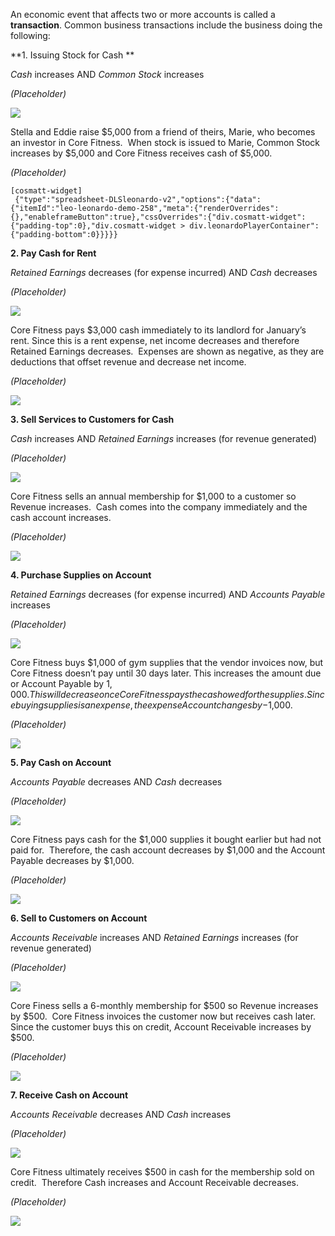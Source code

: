An economic event that affects two or more accounts is called a **transaction**. Common business transactions include the business doing the following:

**1. Issuing Stock for Cash **

*Cash* increases AND *Common Stock* increases

*(Placeholder)*

![](./Chapter_1_Introduction_to_business_and_accounting_concepts/media/04_CommonAccountingTransactions/image1.png)

Stella and Eddie raise $5,000 from a friend of theirs, Marie, who becomes an investor in Core Fitness.  When stock is issued to Marie, Common Stock increases by $5,000 and Core Fitness receives cash of $5,000.

*(Placeholder)*

```
[cosmatt-widget]
 {"type":"spreadsheet-DLSleonardo-v2","options":{"data":{"itemId":"leo-leonardo-demo-258","meta":{"renderOverrides":{},"enableframeButton":true},"cssOverrides":{"div.cosmatt-widget":{"padding-top":0},"div.cosmatt-widget > div.leonardoPlayerContainer":{"padding-bottom":0}}}}} 
```

**2. Pay Cash for Rent**

*Retained Earnings* decreases (for expense incurred) AND *Cash* decreases

*(Placeholder)*

![](./Chapter_1_Introduction_to_business_and_accounting_concepts/media/04_CommonAccountingTransactions/image3.png)

Core Fitness pays $3,000 cash immediately to its landlord for January’s rent. Since this is a rent expense, net income decreases and therefore Retained Earnings decreases.  Expenses are shown as negative, as they are deductions that offset revenue and decrease net income.

*(Placeholder)*

![](./Chapter_1_Introduction_to_business_and_accounting_concepts/media/04_CommonAccountingTransactions/image4.png)

**3. Sell Services to Customers for Cash**

*Cash* increases AND *Retained Earnings* increases (for revenue generated)

*(Placeholder)*

![](./Chapter_1_Introduction_to_business_and_accounting_concepts/media/04_CommonAccountingTransactions/image5.png)

Core Fitness sells an annual membership for $1,000 to a customer so Revenue increases.  Cash comes into the company immediately and the cash account increases.

*(Placeholder)*

![](./Chapter_1_Introduction_to_business_and_accounting_concepts/media/04_CommonAccountingTransactions/image6.png)

**4. Purchase Supplies on Account**

*Retained Earnings* decreases (for expense incurred) AND *Accounts Payable* increases

*(Placeholder)*

![](./Chapter_1_Introduction_to_business_and_accounting_concepts/media/04_CommonAccountingTransactions/image7.png)

Core Fitness buys $1,000 of gym supplies that the vendor invoices now, but Core Fitness doesn’t pay until 30 days later. This increases the amount due or Account Payable by $1,000. This will decrease once Core Fitness pays the cash owed for the supplies. Since buying supplies is an expense, the expense Account changes by -$1,000.

*(Placeholder)*

![](./Chapter_1_Introduction_to_business_and_accounting_concepts/media/04_CommonAccountingTransactions/image8.png)

**5. Pay Cash on Account**

*Accounts Payable* decreases AND *Cash* decreases

*(Placeholder)*

![](./Chapter_1_Introduction_to_business_and_accounting_concepts/media/04_CommonAccountingTransactions/image9.png)

Core Fitness pays cash for the $1,000 supplies it bought earlier but had not paid for.  Therefore, the cash account decreases by $1,000 and the Account Payable decreases by $1,000.  

*(Placeholder)*

![](./Chapter_1_Introduction_to_business_and_accounting_concepts/media/04_CommonAccountingTransactions/image10.png)

**6. Sell to Customers on Account**

*Accounts Receivable* increases AND *Retained Earnings* increases (for revenue generated)

*(Placeholder)*

![](./Chapter_1_Introduction_to_business_and_accounting_concepts/media/04_CommonAccountingTransactions/image11.png)

Core Finess sells a 6-monthly membership for $500 so Revenue increases by $500.  Core Fitness invoices the customer now but receives cash later. Since the customer buys this on credit, Account Receivable increases by $500.  

*(Placeholder)*

![](./Chapter_1_Introduction_to_business_and_accounting_concepts/media/04_CommonAccountingTransactions/image12.png)

**7. Receive Cash on Account**

*Accounts Receivable* decreases AND *Cash* increases

*(Placeholder)*

![](./Chapter_1_Introduction_to_business_and_accounting_concepts/media/04_CommonAccountingTransactions/image13.png)

Core Fitness ultimately receives $500 in cash for the membership sold on credit.  Therefore Cash increases and Account Receivable decreases.

*(Placeholder)*

![](./Chapter_1_Introduction_to_business_and_accounting_concepts/media/04_CommonAccountingTransactions/image14.png)

